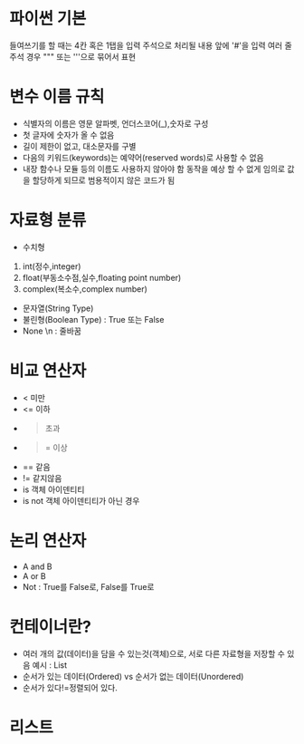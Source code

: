 # 파이썬 기본
들여쓰기를 할 때는 4칸 혹은 1탭을 입력
주석으로 처리될 내용 앞에 '#'을 입력 여러 줄 주석 경우 """ 또는 '''으로 묶어서  표현
# 변수 이름 규칙
- 식별자의 이름은 영문 알파벳, 언더스코어(_),숫자로 구성
- 첫 글자에 숫자가 올 수 없음
- 길이 제한이 없고, 대소문자를 구별
- 다음의 키워드(keywords)는 예약어(reserved words)로 사용할 수 없음
- 내장 함수나 모듈 등의 이름도 사용하지 않아야 함 동작을 예상 할 수 없게 임의로 값을 할당하게 되므로 범용적이지 않은 코드가 됨
# 자료형 분류
- 수치형
1. int(정수,integer)
2. float(부동소수점,실수,floating point number)
3. complex(복소수,complex number)
- 문자열(String Type)
- 불린형(Boolean Type) : True 또는 False
- None
\n : 줄바꿈
# 비교 연산자
- < 미만 
- <= 이하
- > 초과
- >= 이상
- == 같음
- != 같지않음
- is 객체 아이덴티티
- is not 객체 아이덴티티가 아닌 경우
# 논리 연산자
- A and B
- A or B
- Not : True를 False로, False를 True로
# 컨테이너란?
- 여러 개의 값(데이터)을 담을 수 있는것(객체)으로, 서로 다른 자료형을 저장할 수 있음 예시 : List
- 순서가 있는 데이터(Ordered) vs 순서가 없는 데이터(Unordered)
- 순서가 있다!=정렬되어 있다.
# 리스트